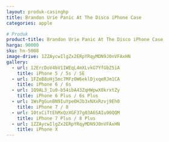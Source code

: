 ```yaml
---
layout: produk-casinghp
title: Brandon Urie Panic At The Disco iPhone Case
categories: apple

# Produk
product-title: Brandon Urie Panic At The Disco iPhone Case
harga: 90000
sku: hn-5008
image-drive: 1ZZAycwIlgZx2ERpYRqyMDN9J0nVFAxHN
gallery:
  - url: 12ErcDoV4bV1IWEqL4mXLvkG7YfGbZ5iA
    title: iPhone 5 / 5s / SE
  - url: 1FZoB8oHj5mc7MFzOW6eklDjxqeRJm1CA
    title: iPhone 6 / 6s
  - url: 1Q9AL3_Iu0-b54ibA43ZqHWpwX0krxtZy
    title: iPhone 6 Plus / 6s Plus
  - url: 1WsPgGunBN9IuYpeOHJb3xNXxRzvj9Eh0
    title: iPhone 7 / 8
  - url: 10txCiTtEhMxQzXGF37g03A6SAIu90QQM
    title: iPhone 7 Plus / 8 Plus
  - url: 1ZZAycwIlgZx2ERpYRqyMDN9J0nVFAxHN
    title: iPhone X
---
```

